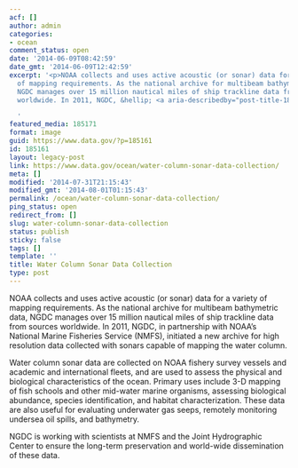 ```yaml
---
acf: []
author: admin
categories:
- ocean
comment_status: open
date: '2014-06-09T08:42:59'
date_gmt: '2014-06-09T12:42:59'
excerpt: '<p>NOAA collects and uses active acoustic (or sonar) data for a variety
  of mapping requirements. As the national archive for multibeam bathymetric data,
  NGDC manages over 15 million nautical miles of ship trackline data from sources
  worldwide. In 2011, NGDC, &hellip; <a aria-describedby="post-title-185161" href="https://www.data.gov/ocean/water-column-sonar-data-collection/">Continued</a></p>

  '
featured_media: 185171
format: image
guid: https://www.data.gov/?p=185161
id: 185161
layout: legacy-post
link: https://www.data.gov/ocean/water-column-sonar-data-collection/
meta: []
modified: '2014-07-31T21:15:43'
modified_gmt: '2014-08-01T01:15:43'
permalink: /ocean/water-column-sonar-data-collection/
ping_status: open
redirect_from: []
slug: water-column-sonar-data-collection
status: publish
sticky: false
tags: []
template: ''
title: Water Column Sonar Data Collection
type: post
---
```

NOAA collects and uses active acoustic (or sonar) data for a variety of mapping requirements. As the national archive for multibeam bathymetric data, NGDC manages over 15 million nautical miles of ship trackline data from sources worldwide. In 2011, NGDC, in partnership with NOAA’s National Marine Fisheries Service (NMFS), initiated a new archive for high resolution data collected with sonars capable of mapping the water column.


Water column sonar data are collected on NOAA fishery survey vessels and academic and international fleets, and are used to assess the physical and biological characteristics of the ocean. Primary uses include 3-D mapping of fish schools and other mid-water marine organisms, assessing biological abundance, species identification, and habitat characterization. These data are also useful for evaluating underwater gas seeps, remotely monitoring undersea oil spills, and bathymetry.


NGDC is working with scientists at NMFS and the Joint Hydrographic Center to ensure the long-term preservation and world-wide dissemination of these data.


